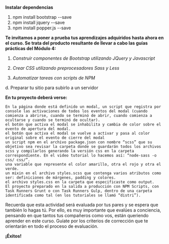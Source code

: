 **Instalar dependencias**

1. npm install bootstrap --save
2. npm install jquery --save
3. npm install popper.js --save

**Te invitamos a poner a prueba tus aprendizajes adquiridos hasta ahora en el curso. Se trata del producto resultante de llevar a cabo las guías prácticas del Módulo 4:**

1. *Construir componentes de Bootstrap utilizando JQuery y Javascript*

2. *Crear CSS utilizando preprocesadores Sass y Less*

3. *Automatizar tareas con scripts de NPM*

d. Preparar tu sitio para subirlo a un servidor

**En tu proyecto deberá verse:**

    En la página donde está definido un modal, un script que registra por console las activaciones de todos los eventos del modal (cuando comienza a abrirse, cuando se terminó de abrir, cuando comienza a ocultarse y cuando se terminó de ocultar).
    el botón que activa el modal se inhabilita y cambia de color sobre el evento de apertura del modal.
    el botón que activa el modal se vuelve a activar y pasa al color original sobre el evento de cierre del modal
    un script npm en el archivo package.json con nombre “scss” que su objetivo sea revisar la carpeta donde se guardarán todos los archivos scss y compilarlos generando la versión css en la carpeta correspondiente. En el video tutorial lo hacemos así: “node-sass -o css/ css/”.
    una variable que represente el color amarillo, otra el rojo y otra el verde.
    un mixin en el archivo styles.scss que contenga varios atributos como ser: definiciones de márgenes, padding y colores.
    el archivo styles.css en la carpeta que especificaste como output.
    El proyecto preparado en la salida a producción con NPM Scripts, con Task Runners Grunt o con Task Runners Gulp, dentro de una carpeta identificada como tal (en los tutoriales se llamó “distri”). 

Recuerda que esta actividad será evaluada por tus pares y se espera que también lo hagas tú. Por ello, es muy importante que evalúes a conciencia, pensando en que tantos tus compañeros como vos, están queriendo aprender en este curso. Guíate por los criterios de corrección que te orientarán en todo el proceso de evaluación.

**¡Éxitos!**